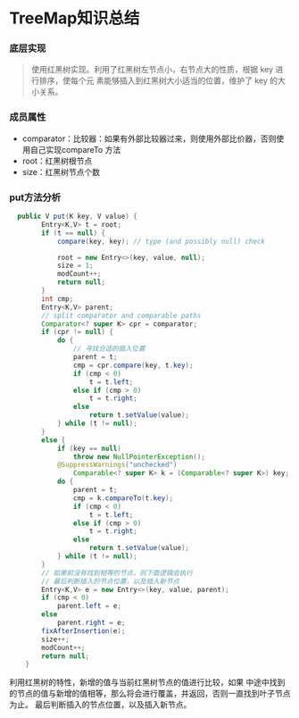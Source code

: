 # TreeMap知识总结

### 底层实现
> 使用红黑树实现。利用了红黑树左节点小，右节点大的性质，根据 key 进行排序，使每个元
素能够插入到红黑树大小适当的位置，维护了 key 的大小关系。

### 成员属性
- comparator：比较器：如果有外部比较器过来，则使用外部比价器，否则使用自己实现compareTo 方法
- root：红黑树根节点
- size：红黑树节点个数

### put方法分析
```java
  public V put(K key, V value) {
        Entry<K,V> t = root;
        if (t == null) {
            compare(key, key); // type (and possibly null) check

            root = new Entry<>(key, value, null);
            size = 1;
            modCount++;
            return null;
        }
        int cmp;
        Entry<K,V> parent;
        // split comparator and comparable paths
        Comparator<? super K> cpr = comparator;
        if (cpr != null) {
            do {
                // 寻找合适的插入位置
                parent = t;
                cmp = cpr.compare(key, t.key);
                if (cmp < 0)
                    t = t.left;
                else if (cmp > 0)
                    t = t.right;
                else
                    return t.setValue(value);
            } while (t != null);
        }
        else {
            if (key == null)
                throw new NullPointerException();
            @SuppressWarnings("unchecked")
                Comparable<? super K> k = (Comparable<? super K>) key;
            do {
                parent = t;
                cmp = k.compareTo(t.key);
                if (cmp < 0)
                    t = t.left;
                else if (cmp > 0)
                    t = t.right;
                else
                    return t.setValue(value);
            } while (t != null);
        }
        // 如果前没有找到相等的节点，则下面逻辑会执行
        // 最后判断插入的节点位置，以及插入新节点
        Entry<K,V> e = new Entry<>(key, value, parent);
        if (cmp < 0)
            parent.left = e;
        else
            parent.right = e;
        fixAfterInsertion(e);
        size++;
        modCount++;
        return null;
    }
```
利用红黑树的特性，新增的值与当前红黑树节点的值进行比较，如果
中途中找到的节点的值与新增的值相等，那么将会进行覆盖，并返回，否则一直找到叶子节点为止。
最后判断插入的节点位置，以及插入新节点。

